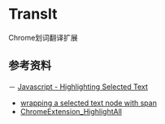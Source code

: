 TransIt
===========

Chrome划词翻译扩展

## 参考资料

－ [Javascript - Highlighting Selected Text](http://tech.pro/tutorial/1075/javascript-highlighting-selected-text)
- [wrapping a selected text node with span](http://stackoverflow.com/questions/6328718/wrapping-a-selected-text-node-with-span)
- [ChromeExtension_HighlightAll](https://github.com/majgis/ChromeExtension_HighlightAll)